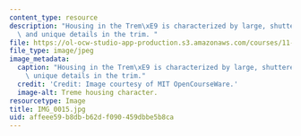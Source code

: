 ```yaml
---
content_type: resource
description: "Housing in the Trem\xE9 is characterized by large, shuttered windows\
  \ and unique details in the trim. "
file: https://ol-ocw-studio-app-production.s3.amazonaws.com/courses/11-945-katrina-practicum-spring-2006/affeee59b8dbb62df090459dbbe5b8ca_IMG_0015.jpg
file_type: image/jpeg
image_metadata:
  caption: "Housing in the Trem\xE9 is characterized by large, shuttered windows and\
    \ unique details in the trim."
  credit: 'Credit: Image courtesy of MIT OpenCourseWare.'
  image-alt: Treme housing character.
resourcetype: Image
title: IMG_0015.jpg
uid: affeee59-b8db-b62d-f090-459dbbe5b8ca
---
```


